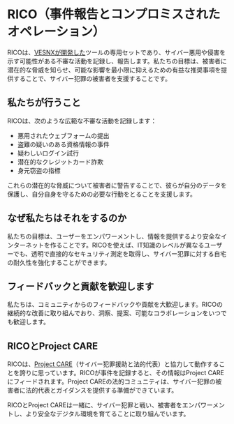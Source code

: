 # RICO（事件報告とコンプロミスされたオペレーション）

RICOは、[VESNXが開発した](https://vesnx.com)ツールの専用セットであり、サイバー悪用や侵害を示す可能性がある不審な活動を記録し、報告します。私たちの目標は、被害者に潜在的な脅威を知らせ、可能な影響を最小限に抑えるための有益な推奨事項を提供することで、サイバー犯罪の被害者を支援することです。

## 私たちが行うこと

RICOは、次のような広範な不審な活動を記録します：

- 悪用されたウェブフォームの提出
- 盗難の疑いのある資格情報の事件
- 疑わしいログイン試行
- 潜在的なクレジットカード詐欺
- 身元窃盗の指標

これらの潜在的な脅威について被害者に警告することで、彼らが自分のデータを保護し、自分自身を守るための必要な行動をとることを支援します。

## なぜ私たちはそれをするのか

私たちの目標は、ユーザーをエンパワーメントし、情報を提供するより安全なインターネットを作ることです。RICOを使えば、IT知識のレベルが異なるユーザーでも、透明で直接的なセキュリティ測定を取得し、サイバー犯罪に対する自宅の耐久性を強化することができます。

## フィードバックと貢献を歓迎します

私たちは、コミュニティからのフィードバックや貢献を大歓迎します。RICOの継続的な改善に取り組んでおり、洞察、提案、可能なコラボレーションをいつでも歓迎します。

## RICOとProject CARE

RICOは、[Project CARE](https://github.com/vesnx/VESNX-Cybercrime-Assistance)（サイバー犯罪援助と法的代表）と協力して動作することを誇りに思っています。RICOが事件を記録すると、その情報はProject CAREにフィードされます。Project CAREの法的コミュニティは、サイバー犯罪の被害者に法的代表とガイダンスを提供する準備ができています。

RICOとProject CAREは一緒に、サイバー犯罪と戦い、被害者をエンパワーメントし、より安全なデジタル環境を育てることに取り組んでいます。
